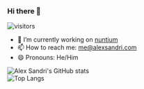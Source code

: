 ### Hi there 👋

![visitors](https://visitor-badge.glitch.me/badge?page_id=alex-sandri)

- 🔭 I’m currently working on [nuntium](https://github.com/alex-sandri/nuntium)
- 📫 How to reach me: <me@alexsandri.com>
- 😄 Pronouns: He/Him

![Alex Sandri's GitHub stats](https://github-readme-stats.vercel.app/api?username=alex-sandri&count_private=true)\
![Top Langs](https://github-readme-stats.vercel.app/api/top-langs/?username=alex-sandri&layout=compact)
